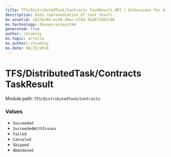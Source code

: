 ```yaml
---
title: TFS/DistributedTask/Contracts TaskResult API | Extensions for Azure DevOps Services
description: Data representation of task result.
ms.assetid: 2b234182-ec49-d8ec-e74d-3ba873263c08
ms.technology: devops-ecosystem
generated: true
author: chcomley
ms.topic: article
ms.author: chcomley
ms.date: 08/25/2016
---
```


# TFS/DistributedTask/Contracts TaskResult

Module path: `TFS/DistributedTask/Contracts`

### Values

* `Succeeded`
* `SucceededWithIssues`
* `Failed`
* `Canceled`
* `Skipped`
* `Abandoned`
